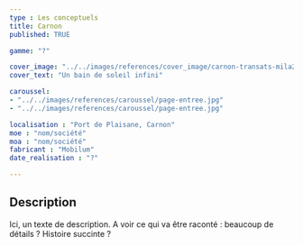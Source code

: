 ```yaml
---
type : Les conceptuels
title: Carnon
published: TRUE

gamme: "?" 

cover_image: "../../images/references/cover_image/carnon-transats-mila2.jpg"
cover_text: "Un bain de soleil infini"

caroussel: 
- "../../images/references/caroussel/page-entree.jpg"
- "../../images/references/caroussel/page-entree.jpg"

localisation : "Port de Plaisane, Carnon"
moe : "nom/société"
moa : "nom/société"
fabricant : "Mobilum"
date_realisation : "?"

---
```


## Description

Ici, un texte de description. A voir ce qui va être raconté : beaucoup de détails ? Histoire succinte ?

